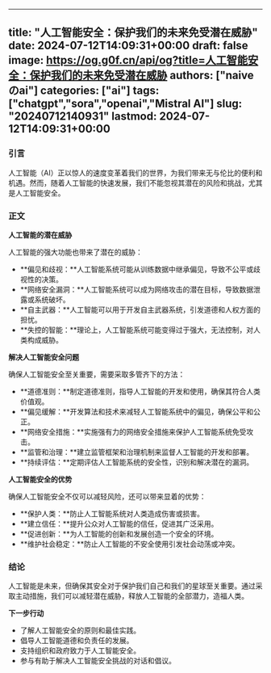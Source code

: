 
---
title: "人工智能安全：保护我们的未来免受潜在威胁"
date: 2024-07-12T14:09:31+00:00
draft: false
image: https://og.g0f.cn/api/og?title=人工智能安全：保护我们的未来免受潜在威胁
authors: ["naiveのai"]
categories: ["ai"]
tags: ["chatgpt","sora","openai","Mistral AI"]
slug: "20240712140931"
lastmod: 2024-07-12T14:09:31+00:00
---
### 引言

人工智能（AI）正以惊人的速度变革着我们的世界，为我们带来无与伦比的便利和机遇。然而，随着人工智能的快速发展，我们不能忽视其潜在的风险和挑战，尤其是人工智能安全。

### 正文

**人工智能的潜在威胁**

人工智能的强大功能也带来了潜在的威胁：

- **偏见和歧视：**人工智能系统可能从训练数据中继承偏见，导致不公平或歧视性的决策。
- **网络安全漏洞：**人工智能系统可以成为网络攻击的潜在目标，导致数据泄露或系统破坏。
- **自主武器：**人工智能可以用于开发自主武器系统，引发道德和人权方面的担忧。
- **失控的智能：**理论上，人工智能系统可能变得过于强大，无法控制，对人类构成威胁。

**解决人工智能安全问题**

确保人工智能安全至关重要，需要采取多管齐下的方法：

- **道德准则：**制定道德准则，指导人工智能的开发和使用，确保其符合人类价值观。
- **偏见缓解：**开发算法和技术来减轻人工智能系统中的偏见，确保公平和公正。
- **网络安全措施：**实施强有力的网络安全措施来保护人工智能系统免受攻击。
- **监管和治理：**建立监管框架和治理机制来监督人工智能的开发和部署。
- **持续评估：**定期评估人工智能系统的安全性，识别和解决潜在的漏洞。

**人工智能安全的优势**

确保人工智能安全不仅可以减轻风险，还可以带来显着的优势：

- **保护人类：**防止人工智能系统对人类造成伤害或损害。
- **建立信任：**提升公众对人工智能的信任，促进其广泛采用。
- **促进创新：**为人工智能的创新和发展创造一个安全的环境。
- **维护社会稳定：**防止人工智能的不安全使用引发社会动荡或冲突。

### 结论

人工智能是未来，但确保其安全对于保护我们自己和我们的星球至关重要。通过采取主动措施，我们可以减轻潜在威胁，释放人工智能的全部潜力，造福人类。

**下一步行动**

- 了解人工智能安全的原则和最佳实践。
- 倡导人工智能道德和负责任的发展。
- 支持组织和政府致力于人工智能安全。
- 参与有助于解决人工智能安全挑战的对话和倡议。